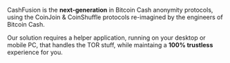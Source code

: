 CashFusion is the __next-generation__ in Bitcoin Cash anonymity protocols, using the CoinJoin & CoinShuffle protocols re-imagined by the engineers of Bitcoin Cash.

Our solution requires a helper application, running on your desktop or mobile PC, that handles the TOR stuff, while maintaing a __100% trustless__ experience for you.
